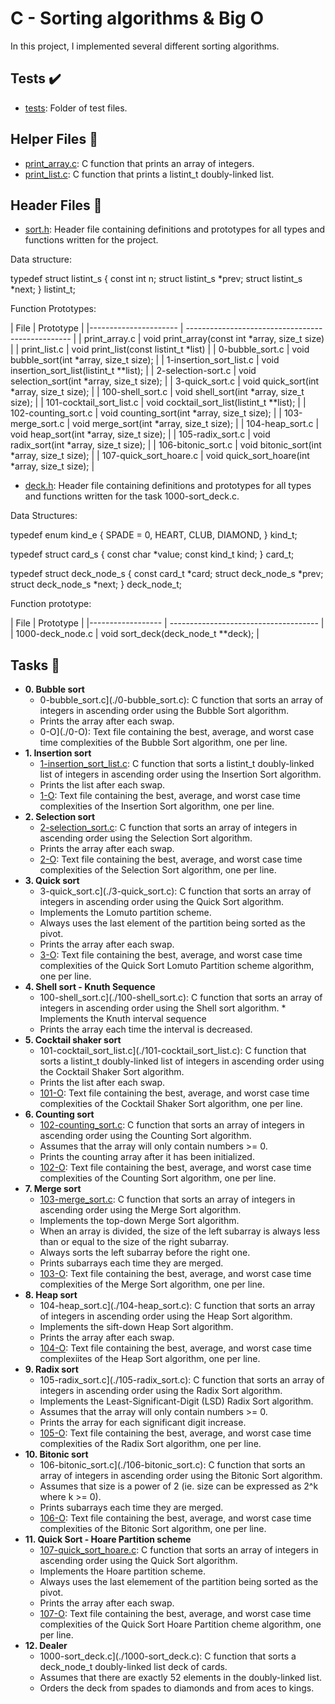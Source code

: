 # C - Sorting algorithms & Big O

In this project, I implemented several different sorting algorithms.

## Tests :heavy_check_mark:

*  [tests](./tests): Folder of test files.

## Helper Files :raised_hands:

* [print_array.c](./print_array.c): C function that prints an array of integers.
* [print_list.c](./print_list.c): C function that prints a listint_t doubly-linked list.

## Header Files :file_folder:

* [sort.h](./sort.h): Header file containing definitions and prototypes for all types and functions written for the project.

Data structure:

typedef struct listint_s
{
        const int n;
        struct listint_s *prev;
        struct listint_s *next;
} listint_t;


Function Prototypes:

| File                  | Prototype
        |
|---------------------- | ------------------------------------------------- |
| print_array.c | void print_array(const int *array, size_t size) |
| print_list.c | void print_list(const listint_t *list) |
| 0-bubble_sort.c | void bubble_sort(int *array, size_t size); |
| 1-insertion_sort_list.c | void insertion_sort_list(listint_t **list); |
| 2-selection-sort.c | void selection_sort(int *array, size_t size); |
| 3-quick_sort.c | void quick_sort(int *array, size_t size); |
| 100-shell_sort.c | void shell_sort(int *array, size_t size); |
| 101-cocktail_sort_list.c | void cocktail_sort_list(listint_t **list); |
| 102-counting_sort.c | void counting_sort(int *array, size_t size); |
| 103-merge_sort.c | void merge_sort(int *array, size_t size); |
| 104-heap_sort.c | void heap_sort(int *array, size_t size); |
| 105-radix_sort.c | void radix_sort(int *array, size_t size); |
| 106-bitonic_sort.c | void bitonic_sort(int *array, size_t size); |
| 107-quick_sort_hoare.c | void quick_sort_hoare(int *array, size_t size); |

* [deck.h](./deck.h): Header file containing definitions and prototypes for all types and functions written for the task 1000-sort_deck.c.

Data Structures:

typedef enum kind_e
{
        SPADE = 0,
        HEART,
        CLUB,
        DIAMOND,
} kind_t;

typedef struct card_s
{
        const char *value;
        const kind_t kind;
} card_t;

typedef struct deck_node_s
{ 
        const card_t *card;
        struct deck_node_s *prev;
        struct deck_node_s *next;
} deck_node_t;

Function prototype:

| File              | Prototype
|
|------------------ | ------------------------------------- |
| 1000-deck_node.c | void sort_deck(deck_node_t **deck); |

## Tasks :page_with_curl:

* **0. Bubble sort**
   * 0-bubble_sort.c](./0-bubble_sort.c): C function that sorts an array of integers in ascending order using the Bubble Sort algorithm.
    * Prints the array after each swap. 
    * 0-O](./0-O): Text file containing the best, average, and worst case time complexities of the Bubble Sort algorithm, one per line. 
* **1. Insertion sort**
   * [1-insertion_sort_list.c](./1-insertion_sort_list.c): C function that sorts a listint_t doubly-linked list of integers in ascending order using the Insertion Sort algorithm.
    * Prints the list after each swap.
    * [1-O](./1-O): Text file containing the best, average, and worst case time complexities of the Insertion Sort algorithm, one per line.
* **2. Selection sort**
   * [2-selection_sort.c](./2-selection_sort.c): C function that sorts an array of integers in ascending order using the Selection Sort algorithm. 
    * Prints the array after each swap.
    * [2-O](./2-O): Text file containing the best, average, and worst case time complexities of the Selection Sort algorithm, one per line. 
* **3. Quick sort**
   * 3-quick_sort.c](./3-quick_sort.c): C function that sorts an array of integers in ascending order using the Quick Sort algorithm. 
    * Implements the Lomuto partition scheme.
    * Always uses the last element of the partition being sorted as the pivot.
    * Prints the array after each swap.
    * [3-O](./3-O): Text file containing the best, average, and worst case time complexities of the Quick Sort Lomuto Partition scheme algorithm, one per line.
* **4. Shell sort - Knuth Sequence**
   * 100-shell_sort.c](./100-shell_sort.c): C function that sorts an array of integers in ascending order using the Shell sort algorithm. * Implements the Knuth interval sequence
    * Prints the array each time the interval is decreased.
* **5. Cocktail shaker sort**
   * 101-cocktail_sort_list.c](./101-cocktail_sort_list.c): C function that sorts a listint_t doubly-linked list of integers in ascending order using the Cocktail Shaker Sort algorithm.
    * Prints the list after each swap.
    * [101-O](./101-O): Text file containing the best, average, and worst case time complexities of the Cocktail Shaker Sort algorithm, one per line.
* **6. Counting sort**
   * [102-counting_sort.c](./102-counting_sort.c): C function that sorts an array of integers in ascending order using the Counting Sort algorithm.
    * Assumes that the array will only contain numbers >= 0.
    * Prints the counting array after it has been initialized.
    * [102-O](./102-O): Text file containing the best, average, and worst case time complexities of the Counting Sort algorithm, one per line.
* **7. Merge sort**
   * [103-merge_sort.c](./103-merge_sort.c): C function that sorts an array of integers in ascending order using the Merge Sort algorithm.
    * Implements the top-down Merge Sort algorithm.
    * When an array is divided, the size of the left subarray is always less than or equal to the size of the right subarray.
    * Always sorts the left subarray before the right one.
    * Prints subarrays each time they are merged.
    * [103-O](./103-O): Text file containing the best, average, and worst case time complexities of the Merge Sort algorithm, one per line.
* **8. Heap sort**
   * 104-heap_sort.c](./104-heap_sort.c): C function that sorts an array of integers in ascending order using the Heap Sort algorithm. 
    * Implements the sift-down Heap Sort algorithm. 
    * Prints the array after each swap.
    * [104-O](./104-O): Text file containing the best, average, and worst case time complexiites of the Heap Sort algorithm, one per line.
* **9. Radix sort**
   * 105-radix_sort.c](./105-radix_sort.c): C function that sorts an array of integers in ascending order using the Radix Sort algorithm.
    * Implements the Least-Significant-Digit (LSD) Radix Sort algorithm. 
    * Assumes that the array will only contain numbers >= 0.
    * Prints the array for each significant digit increase.
    * [105-O](./105-O): Text file containing the best, average, and worst case time complexities of the Radix Sort algorithm, one per line.
* **10. Bitonic sort**
   * 106-bitonic_sort.c](./106-bitonic_sort.c): C function that sorts an array of integers in ascending order using the Bitonic Sort algorithm.
    * Assumes that size is a power of 2 (ie. size can be expressed as 2^k where k >= 0).
    * Prints subarrays each time they are merged.
    * [106-O](./106-O): Text file containing the best, average, and worst case time complexities of the Bitonic Sort algorithm, one per line.
* **11. Quick Sort - Hoare Partition scheme**
   * [107-quick_sort_hoare.c](./107-quick_sort_hoare.c): C function that sorts an array of integers in ascending order using the Quick Sort algorithm.
    * Implements the Hoare partition scheme.
    * Always uses the last elemement of the partition being sorted as the pivot.
    * Prints the array after each swap.
    * [107-O](./107-O): Text file containing the best, average, and worst case time complexities of the Quick Sort Hoare Partition cheme algorithm, one per line.
* **12. Dealer**
   * 1000-sort_deck.c](./1000-sort_deck.c): C function that sorts a deck_node_t doubly-linked list deck of cards.
    * Assumes that there are exactly 52 elements in the doubly-linked list.
    * Orders the deck from spades to diamonds and from aces to kings.
